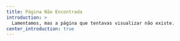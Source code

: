 ```yaml
---
title: Página Não Encontrada
introduction: >
  Lamentamos, mas a página que tentavas visualizar não existe.
center_introduction: true
---
```

